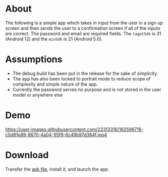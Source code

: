 # About

The following is a simple app which takes in input from the user in a sign up screen and then sends the user 
to a confirmation screen if all of the inputs are correct. The password and email are required fields. 
The `tagetSdk` is 31 (Android 12) and the `minSdk` is 21 (Android 5.0).

# Assumptions

- The debug build has been put in the release for the sake of simplicity.
- The app has also been locked to portrait mode to reduce scope of complexity and simple nature of the app.
- Currently the password serves no purpose and is not stored in the user model or anywhere else

# Demo 

https://user-images.githubusercontent.com/22313316/162596716-c0d81e89-8670-4a04-95f9-6c49b97d384f.mp4


# Download

Transfer the [apk file](https://github.com/hossainsafwan/Flipgrid/releases/tag/v1.0.0), install it, and launch the app. 

